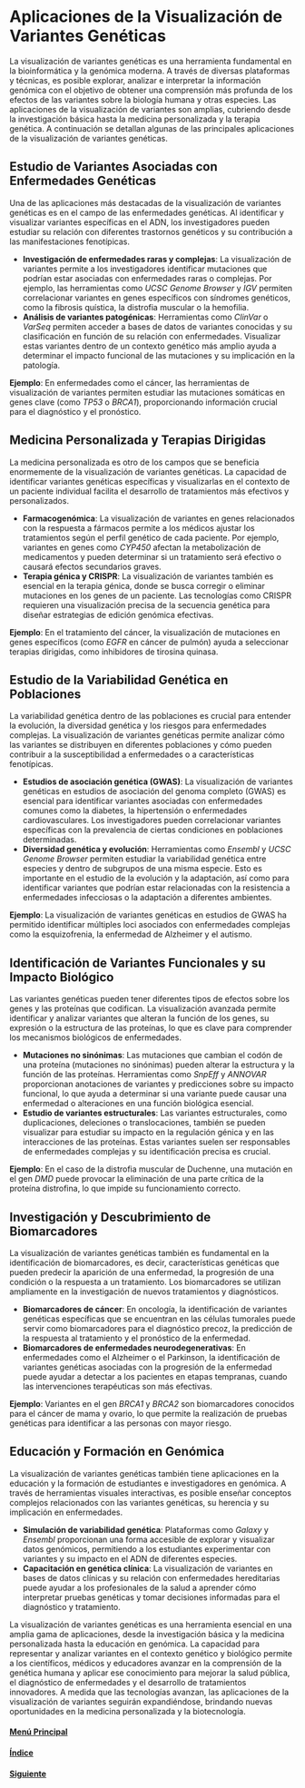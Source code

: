 # **Aplicaciones de la Visualización de Variantes Genéticas**

La visualización de variantes genéticas es una herramienta fundamental en la bioinformática y la genómica moderna. A través de diversas plataformas y técnicas, es posible explorar, analizar e interpretar la información genómica con el objetivo de obtener una comprensión más profunda de los efectos de las variantes sobre la biología humana y otras especies. Las aplicaciones de la visualización de variantes son amplias, cubriendo desde la investigación básica hasta la medicina personalizada y la terapia genética. A continuación se detallan algunas de las principales aplicaciones de la visualización de variantes genéticas.

## **Estudio de Variantes Asociadas con Enfermedades Genéticas**

Una de las aplicaciones más destacadas de la visualización de variantes genéticas es en el campo de las enfermedades genéticas. Al identificar y visualizar variantes específicas en el ADN, los investigadores pueden estudiar su relación con diferentes trastornos genéticos y su contribución a las manifestaciones fenotípicas.

- **Investigación de enfermedades raras y complejas**: La visualización de variantes permite a los investigadores identificar mutaciones que podrían estar asociadas con enfermedades raras o complejas. Por ejemplo, las herramientas como *UCSC Genome Browser* y *IGV* permiten correlacionar variantes en genes específicos con síndromes genéticos, como la fibrosis quística, la distrofia muscular o la hemofilia.
- **Análisis de variantes patogénicas**: Herramientas como *ClinVar* o *VarSeq* permiten acceder a bases de datos de variantes conocidas y su clasificación en función de su relación con enfermedades. Visualizar estas variantes dentro de un contexto genético más amplio ayuda a determinar el impacto funcional de las mutaciones y su implicación en la patología.
  
**Ejemplo**: En enfermedades como el cáncer, las herramientas de visualización de variantes permiten estudiar las mutaciones somáticas en genes clave (como *TP53* o *BRCA1*), proporcionando información crucial para el diagnóstico y el pronóstico.

## **Medicina Personalizada y Terapias Dirigidas**

La medicina personalizada es otro de los campos que se beneficia enormemente de la visualización de variantes genéticas. La capacidad de identificar variantes genéticas específicas y visualizarlas en el contexto de un paciente individual facilita el desarrollo de tratamientos más efectivos y personalizados.

- **Farmacogenómica**: La visualización de variantes en genes relacionados con la respuesta a fármacos permite a los médicos ajustar los tratamientos según el perfil genético de cada paciente. Por ejemplo, variantes en genes como *CYP450* afectan la metabolización de medicamentos y pueden determinar si un tratamiento será efectivo o causará efectos secundarios graves.
- **Terapia génica y CRISPR**: La visualización de variantes también es esencial en la terapia génica, donde se busca corregir o eliminar mutaciones en los genes de un paciente. Las tecnologías como CRISPR requieren una visualización precisa de la secuencia genética para diseñar estrategias de edición genómica efectivas.

**Ejemplo**: En el tratamiento del cáncer, la visualización de mutaciones en genes específicos (como *EGFR* en cáncer de pulmón) ayuda a seleccionar terapias dirigidas, como inhibidores de tirosina quinasa.

## **Estudio de la Variabilidad Genética en Poblaciones**

La variabilidad genética dentro de las poblaciones es crucial para entender la evolución, la diversidad genética y los riesgos para enfermedades complejas. La visualización de variantes genéticas permite analizar cómo las variantes se distribuyen en diferentes poblaciones y cómo pueden contribuir a la susceptibilidad a enfermedades o a características fenotípicas.

- **Estudios de asociación genética (GWAS)**: La visualización de variantes genéticas en estudios de asociación del genoma completo (GWAS) es esencial para identificar variantes asociadas con enfermedades comunes como la diabetes, la hipertensión o enfermedades cardiovasculares. Los investigadores pueden correlacionar variantes específicas con la prevalencia de ciertas condiciones en poblaciones determinadas.
- **Diversidad genética y evolución**: Herramientas como *Ensembl* y *UCSC Genome Browser* permiten estudiar la variabilidad genética entre especies y dentro de subgrupos de una misma especie. Esto es importante en el estudio de la evolución y la adaptación, así como para identificar variantes que podrían estar relacionadas con la resistencia a enfermedades infecciosas o la adaptación a diferentes ambientes.

**Ejemplo**: La visualización de variantes genéticas en estudios de GWAS ha permitido identificar múltiples loci asociados con enfermedades complejas como la esquizofrenia, la enfermedad de Alzheimer y el autismo.

## **Identificación de Variantes Funcionales y su Impacto Biológico**

Las variantes genéticas pueden tener diferentes tipos de efectos sobre los genes y las proteínas que codifican. La visualización avanzada permite identificar y analizar variantes que alteran la función de los genes, su expresión o la estructura de las proteínas, lo que es clave para comprender los mecanismos biológicos de enfermedades.

- **Mutaciones no sinónimas**: Las mutaciones que cambian el codón de una proteína (mutaciones no sinónimas) pueden alterar la estructura y la función de las proteínas. Herramientas como *SnpEff* y *ANNOVAR* proporcionan anotaciones de variantes y predicciones sobre su impacto funcional, lo que ayuda a determinar si una variante puede causar una enfermedad o alteraciones en una función biológica esencial.
- **Estudio de variantes estructurales**: Las variantes estructurales, como duplicaciones, deleciones o translocaciones, también se pueden visualizar para estudiar su impacto en la regulación génica y en las interacciones de las proteínas. Estas variantes suelen ser responsables de enfermedades complejas y su identificación precisa es crucial.

**Ejemplo**: En el caso de la distrofia muscular de Duchenne, una mutación en el gen *DMD* puede provocar la eliminación de una parte crítica de la proteína distrofina, lo que impide su funcionamiento correcto.

## **Investigación y Descubrimiento de Biomarcadores**

La visualización de variantes genéticas también es fundamental en la identificación de biomarcadores, es decir, características genéticas que pueden predecir la aparición de una enfermedad, la progresión de una condición o la respuesta a un tratamiento. Los biomarcadores se utilizan ampliamente en la investigación de nuevos tratamientos y diagnósticos.

- **Biomarcadores de cáncer**: En oncología, la identificación de variantes genéticas específicas que se encuentran en las células tumorales puede servir como biomarcadores para el diagnóstico precoz, la predicción de la respuesta al tratamiento y el pronóstico de la enfermedad.
- **Biomarcadores de enfermedades neurodegenerativas**: En enfermedades como el Alzheimer o el Parkinson, la identificación de variantes genéticas asociadas con la progresión de la enfermedad puede ayudar a detectar a los pacientes en etapas tempranas, cuando las intervenciones terapéuticas son más efectivas.

**Ejemplo**: Variantes en el gen *BRCA1* y *BRCA2* son biomarcadores conocidos para el cáncer de mama y ovario, lo que permite la realización de pruebas genéticas para identificar a las personas con mayor riesgo.

## **Educación y Formación en Genómica**

La visualización de variantes genéticas también tiene aplicaciones en la educación y la formación de estudiantes e investigadores en genómica. A través de herramientas visuales interactivas, es posible enseñar conceptos complejos relacionados con las variantes genéticas, su herencia y su implicación en enfermedades.

- **Simulación de variabilidad genética**: Plataformas como *Galaxy* y *Ensembl* proporcionan una forma accesible de explorar y visualizar datos genómicos, permitiendo a los estudiantes experimentar con variantes y su impacto en el ADN de diferentes especies.
- **Capacitación en genética clínica**: La visualización de variantes en bases de datos clínicas y su relación con enfermedades hereditarias puede ayudar a los profesionales de la salud a aprender cómo interpretar pruebas genéticas y tomar decisiones informadas para el diagnóstico y tratamiento.

La visualización de variantes genéticas es una herramienta esencial en una amplia gama de aplicaciones, desde la investigación básica y la medicina personalizada hasta la educación en genómica. La capacidad para representar y analizar variantes en el contexto genético y biológico permite a los científicos, médicos y educadores avanzar en la comprensión de la genética humana y aplicar ese conocimiento para mejorar la salud pública, el diagnóstico de enfermedades y el desarrollo de tratamientos innovadores. A medida que las tecnologías avanzan, las aplicaciones de la visualización de variantes seguirán expandiéndose, brindando nuevas oportunidades en la medicina personalizada y la biotecnología.

#### [Menú Principal](../../index.md)
#### [Índice](./index.md)
#### [Siguiente](./04_ejerciciovisualizacion.md)